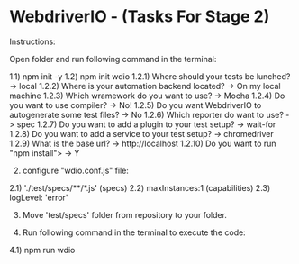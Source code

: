 # WebdriverIO - (Tasks For Stage 2)

Instructions:

Open folder and run following command in the terminal:

1.1) npm init -y
1.2) npm init wdio
1.2.1) Where should your tests be lunched? -> local
1.2.2) Where is your automation backend located? -> On my local machine
1.2.3) Which wramework do you want to use? -> Mocha
1.2.4) Do you want to use compiler? -> No!
1.2.5) Do you want WebdriverIO to autogenerate some test files? -> No
1.2.6) Which reporter do want to use? -> spec
1.2.7) Do you want to add a plugin to your test setup? -> wait-for
1.2.8) Do you want to add a service to your test setup? -> chromedriver
1.2.9) What is the base url? -> http://localhost
1.2.10) Do you want to run "npm install"> -> Y

2) configure "wdio.conf.js" file: 

2.1) './test/specs/**/*.js' (specs)
2.2) maxInstances:1 (capabilities)
2.3) logLevel: 'error'

3) Move 'test/specs' folder from repository to your folder.

4) Run following command in the terminal to execute the code:

4.1) npm run wdio

